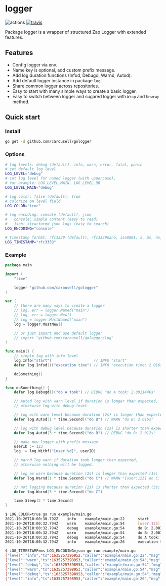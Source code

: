 # logger

![actions](https://github.com/carousell/gologger/actions/workflows/main.yml/badge.svg)
[![travis](https://app.travis-ci.com/carousell/gologger.svg?branch=main)](https://app.travis-ci.com/carousell/gologger)

Package logger is a wrapper of structured Zap Logger with extended features.

## Features

- Config logger via env.
- Name key is optional, add custom prefix message.
- Add log duration functions (Infod, Debugd, Warnd, Autod).
- Add default logger instance in package `log`.
- Share common logger across repositories.
- Easy to start with many simple ways to create a basic logger.
- Easy to switch between logger and sugared logger with `Wrap` and `Unwrap` method.

## Quick start

### Install

```bash
go get -d github.com/carousell/gologger
```

### Options

```bash
# log levels: debug (default), info, warn, error, fatal, panic
# set default log level
LOG_LEVEL="debug"
# set log level for named logger (with uppercase),
# for example: LOG_LEVEL_MAIN, LOG_LEVEL_DB
LOG_LEVEL_MAIN="debug"

# log color: false (default), true
# colorize on level field
LOG_COLOR="true"

# log encoding: console (default), json
#   console: simple content (easy to read)
#   json: structured json logs (easy to search)
LOG_ENCODING="console"

# timestamp format: rfc3339 (default), rfc3339nano, iso8601, s, ms, ns, disabled
LOG_TIMESTAMP="rfc3339"
```

### Example

```go
package main

import (
	"time"

	logger "github.com/carousell/gologger"
)

var (
	// there are many ways to create a logger
	// log, err = logger.Named("main")
	// log, err = logger.New()
	// log = logger.MustNamed("main")
	log = logger.MustNew()

	// or just import and use default logger
	// import "github.com/carousell/gologger/log"
)

func main() {
	// simple log with info level
	log.Info("start")                   // INFO "start"
	defer log.Infod()("execution time") // INFO "execution time: 2.016s"

	doSomething()
}

func doSomething() {
	defer log.Debugd()("do A took") // DEBUG "do A took: 2.0011446s"

	// Autod log with warn level if duration is longer than expected,
	// otherwise log with debug level.

	// log with warn level because duration (2s) is longer than expected (1s)
	defer log.Autod(1 * time.Second)("do B") // WARN "do B: 2.015s"

	// log with debug level because duration (2s) is shorter than expected (3s)
	defer log.Autod(3 * time.Second)("do B") // DEBUG "do B: 2.012s"

	// make new logger with prefix message
	userID := 123
	log := log.Withf("[user:%d]", userID)

	// Warnd log warn if duration took longer than expected,
	// otherwise nothing will be logged.

	// log as warn because duration (2s) is longer than expected (1s)
	defer log.Warnd(1 * time.Second)("do C") // WARN "[user:123] do C: 2.011s"

	// not logging because duration (2s) is shorter than expected (3s)
	defer log.Warnd(3 * time.Second)("do C")

	time.Sleep(2 * time.Second)
}
```

```bash
$ LOG_COLOR=true go run example/main.go
2021-10-26T18:00:30.792Z    info    example/main.go:22      start
2021-10-26T18:00:32.794Z    warn    example/main.go:54      [user:123] do C: 2.0010509s
2021-10-26T18:00:32.794Z    debug   example/main.go:54      do B: 2.0011264s
2021-10-26T18:00:32.794Z    warn    example/main.go:54      do B: 2.0011339s
2021-10-26T18:00:32.794Z    debug   example/main.go:54      do A took: 2.0011446s
2021-10-26T18:00:32.794Z    info    example/main.go:26      execution time: 2.0011492s

$ LOG_TIMESTAMP=ms LOG_ENCODING=json go run example/main.go
{"level":"info","ts":1635257396952,"caller":"example/main.go:22","msg":"start"}
{"level":"warn","ts":1635257398953,"caller":"example/main.go:54","msg":"[user:123] do C: 2.0010486s"}
{"level":"debug","ts":1635257398953,"caller":"example/main.go:54","msg":"do B: 2.0011176s"}
{"level":"warn","ts":1635257398953,"caller":"example/main.go:54","msg":"do B: 2.0011231s"}
{"level":"debug","ts":1635257398953,"caller":"example/main.go:54","msg":"do A took: 2.0011263s"}
{"level":"info","ts":1635257398953,"caller":"example/main.go:26","msg":"execution time: 2.0011293s"}
```
